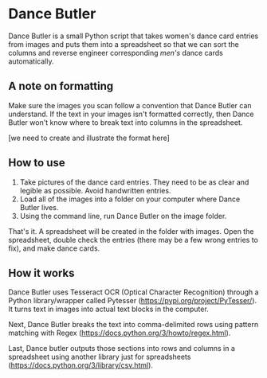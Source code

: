# Dance Butler

Dance Butler is a small Python script that takes women's dance card entries from images and puts them into a spreadsheet so that we can sort the columns and reverse engineer corresponding _men's_ dance cards automatically.

## A note on formatting

Make sure the images you scan follow a convention that Dance Butler can understand. If the text in your images isn't formatted correctly, then Dance Butler won't know where to break text into columns in the spreadsheet.

[we need to create and illustrate the format here]

## How to use

1. Take pictures of the dance card entries. They need to be as clear and legible as possible. Avoid handwritten entries.
2. Load all of the images into a folder on your computer where Dance Butler lives.
3. Using the command line, run Dance Butler on the image folder.

That's it. A spreadsheet will be created in the folder with images. Open the spreadsheet, double check the entries (there may be a few wrong entries to fix), and make dance cards.

## How it works

Dance Butler uses Tesseract OCR (Optical Character Recognition) through a Python library/wrapper called Pytesser (https://pypi.org/project/PyTesser/). It turns text in images into actual text blocks in the computer.

Next, Dance Butler breaks the text into comma-delimited rows using pattern matching with Regex (https://docs.python.org/3/howto/regex.html).

Last, Dance butler outputs those sections into rows and columns in a spreadsheet using another library just for spreadsheets (https://docs.python.org/3/library/csv.html).